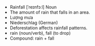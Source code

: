 - Rainfall	[ˈreɪnfɔːl]	Noun	
- The amount of rain that falls in an area.
- Lượng mưa
- Niederschlag (German)
- Deforestation affects rainfall patterns.
- rain (noun/verb), fall (to drop)
- Compound: rain + fall